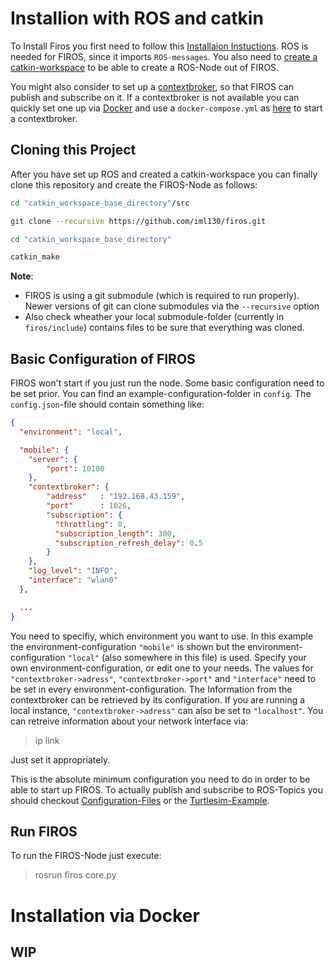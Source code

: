 # Installion with ROS and catkin

To Install Firos you first need to follow this [Installaion Instuctions](http://wiki.ros.org/ROS/Installation). ROS is
needed for FIROS, since it imports `ROS-messages`. You also need to
[create a catkin-workspace](http://wiki.ros.org/catkin/Tutorials/create_a_workspace) to be able to create a ROS-Node out
of FIROS.

You might also consider to set up a [contextbroker](https://fiware-orion.readthedocs.io/en/master/), so that FIROS can
publish and subscribe on it. If a contextbroker is not available you can quickly set one up via
[Docker](https://docs.docker.com/install/overview/) and use a `docker-compose.yml` as
[here](https://hub.docker.com/r/fiware/orion/) to start a contextbroker.

## Cloning this Project

After you have set up ROS and created a catkin-workspace you can finally clone this repository and create the FIROS-Node
as follows:

```bash
cd "catkin_workspace_base_directory"/src

git clone --recursive https://github.com/iml130/firos.git

cd "catkin_workspace_base_directory"

catkin_make
```

**Note**:

-   FIROS is using a git submodule (which is required to run properly). Newer versions of git can clone submodules via
    the `--recursive` option
-   Also check wheather your local submodule-folder (currently in `firos/include`) contains files to be sure that
    everything was cloned.

## Basic Configuration of FIROS

FIROS won't start if you just run the node. Some basic configuration need to be set prior. You can find an
example-configuration-folder in `config`. The `config.json`-file should contain something like:

```json
{
  "environment": "local",

  "mobile": {
    "server": {
        "port": 10100
    },
    "contextbroker": {
        "address"   : "192.168.43.159",
        "port"      : 1026,
        "subscription": {
          "throttling": 0,
          "subscription_length": 300,
          "subscription_refresh_delay": 0.5
        }
    },
    "log_level": "INFO",
    "interface": "wlan0"
  },

  ...
}
```

You need to specifiy, which environment you want to use. In this example the environment-configuration `"mobile"` is
shown but the environment-configuration `"local"` (also somewhere in this file) is used. Specify your own
environment-configuration, or edit one to your needs. The values for `"contextbroker->adress"`, `"contextbroker->port"`
and `"interface"` need to be set in every environment-configuration. The Information from the contextbroker can be
retrieved by its configuration. If you are running a local instance, `"contextbroker->adress"` can also be set to
`"localhost"`. You can retreive information about your network interface via:

> ip link

Just set it appropriately.

This is the absolute minimum configuration you need to do in order to be able to start up FIROS. To actually publish and
subscribe to ROS-Topics you should checkout [Configuration-Files](Configuration-Files.md) or the
[Turtlesim-Example](Turtlesim-Example.md).

## Run FIROS

To run the FIROS-Node just execute:

> rosrun firos core.py

# Installation via Docker

## WIP
